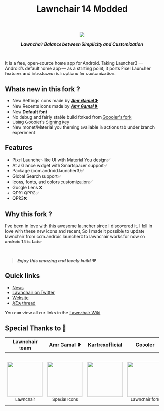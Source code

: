 # <p align="center"> Lawnchair 14 Modded

<picture>
    <!-- Avoid image being clickable with slight workaround --->
    <!-- ❤️ Credit to Raine on the Lawnchair Discord --->
    <source media="(prefers-color-scheme: dark)" srcset="docs/Lawnchair Mod Banner.png"
    <img alt="Lawnchair Mod Banner" src="docs/Lawnchair Mod Banner.png">
</picture>

&nbsp;

<p align="center">
              <img src="https://ziadoua.github.io/m3-Markdown-Badges/badges/Android/android2.svg">

<p align="center"> <b> <i> Lawnchair Balance between Simplicity and Customization </b> </i>

&nbsp;

It is a free, open-source home app for Android. Taking Launcher3 — Android’s default home app — as a starting point, it ports Pixel Launcher features and introduces rich options for customization.


## Whats new in this fork ?

-   New Settings icons made by [𝑨𝒎𝒓 𝑮𝒂𝒎𝒂𝒍 ❥](https://t.me/AMRGAMAL_STORE)
-   New Recents icons made by [𝑨𝒎𝒓 𝑮𝒂𝒎𝒂𝒍 ❥](https://t.me/AMRGAMAL_STORE)
-   New **Default font**
-   No debug and fairly stable build forked from [Goooler's fork](https://github.com/Goooler/LawnchairRelease)
- Using Goooler's [Signing key](keystore.properties)
- New monet/Material you theming available in actions tab under branch experiment

## Features

-   Pixel Launcher-like UI with Material You design✅
-   At a Glance widget with Smartspacer support✅
-   Package (com.android.launcher3)✅
-   Global Search support✅
-   Icons, fonts, and colors customization✅
-   Google Lens ❌
-   QPR1 QPR2✅
-   QPR3❌



## Why this fork ?

I've been in love with this awesome launcher since I discovered it. I fell in love with these new icons and recent, So I made it possible to update lawnchair from com.android.launcher3 to lawnchair works for now on android 14 is Later

<br>

> _**Enjoy this amazing and lovely build ❤**_

## Quick links

-   [News](https://t.me/lawnchairci)
-   [Lawnchair on Twitter](https://twitter.com/lawnchairapp)
-   [Website](https://lawnchair.app)
-   [_XDA_ thread](https://forum.xda-developers.com/t/lawnchair-customizable-pixel-launcher.3627137/)

You can view all our links in the [Lawnchair Wiki](https://github.com/LawnchairLauncher/lawnchair/wiki).


## Special Thanks to 💖

| Lawnchair team | Amr Gamal ❥ | Kartrexofficial | Goooler | nulldrf | Eren
:-----------------------------------------------------------------------------------------------------------------------------------------------------------------------------------------------------------------------------------------------------------------------------------------------------------:|:-----------------------------------------------------------------------------------------------------------------------------------------------------------------------------------------------------------------------------------------------------------------------------------: | :-----------------------------------------------------------------------------------------------------------------------------------------------------------------------------------------------------------------------------------------------------------------------------------: | :-----------------------------------------------------------------------------------------------------------------------------------------------------------------------------------------------------------------------------------------------------------------------------------: | :-----------------------------------------------------------------------------------------------------------------------------------------------------------------------------------------------------------------------------------------------------------------------------------: | :-----------------------------------------------------------------------------------------------------------------------------------------------------------------------------------------------------------------------------------------------------------------------------------: |
| <br>[<img src="https://avatars.githubusercontent.com/u/34144436?s=200&v=4" width=115><br>](https://github.com/LawnchairLauncher)<sub>Lawnchair</sub> | <br>[<img src="https://avatar.fuplink.net/avatar/dircover/6326959?verc=0823110339" width=115><br>](t.me/AMRGAMAL_STORE)<sub>Special Icons</sub> | <br>[<img src="https://avatars.githubusercontent.com/u/172979966?v=4" width=115><br>](https://github.com/Kartrexofficial)<sub> &nbsp; </sub> | <br>[<img src="https://avatars.githubusercontent.com/u/10363352?v=4" width=115><br>](https://github.com/Goooler)<sub>Lawnchair fork</sub> | <br>[<img src="https://avatars.githubusercontent.com/u/99473957?v=4" width=115><br>](https://github.com/nulldrf)<sub>New Theming Style</sub> | <br>[<img src="https://avatars.githubusercontent.com/u/101087324?v=4" width=115><br>](https://github.com/LinuxGuy312)<sub>Helper</sub>
